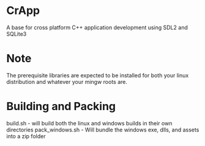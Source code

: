 # CrApp
A base for cross platform C++ application development using SDL2 and SQLite3

# Note
The prerequisite libraries are expected to be installed for both your linux distribution and whatever your mingw roots are.

# Building and Packing
build.sh - will build both the linux and windows builds in their own directories 
pack_windows.sh - Will bundle the windows exe, dlls, and assets into a zip folder
